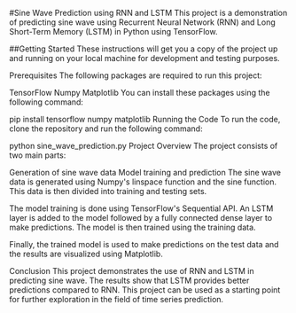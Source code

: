 #Sine Wave Prediction using RNN and LSTM
This project is a demonstration of predicting sine wave using Recurrent Neural Network (RNN) and Long Short-Term Memory (LSTM) in Python using TensorFlow.

##Getting Started
These instructions will get you a copy of the project up and running on your local machine for development and testing purposes.

Prerequisites
The following packages are required to run this project:

TensorFlow
Numpy
Matplotlib
You can install these packages using the following command:

pip install tensorflow numpy matplotlib
Running the Code
To run the code, clone the repository and run the following command:

python sine_wave_prediction.py
Project Overview
The project consists of two main parts:

Generation of sine wave data
Model training and prediction
The sine wave data is generated using Numpy's linspace function and the sine function. This data is then divided into training and testing sets.

The model training is done using TensorFlow's Sequential API. An LSTM layer is added to the model followed by a fully connected dense layer to make predictions. The model is then trained using the training data.

Finally, the trained model is used to make predictions on the test data and the results are visualized using Matplotlib.

Conclusion
This project demonstrates the use of RNN and LSTM in predicting sine wave. The results show that LSTM provides better predictions compared to RNN. This project can be used as a starting point for further exploration in the field of time series prediction.



